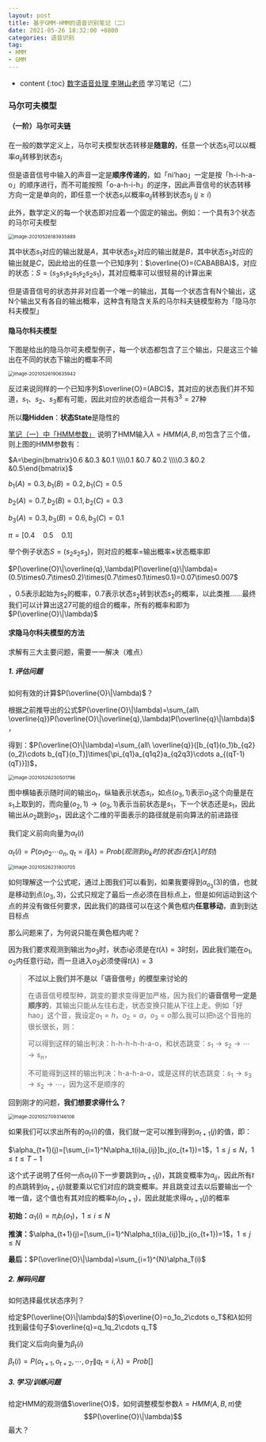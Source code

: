 ```yaml
---
layout: post
title: 基于GMM-HMM的语音识别笔记（二）
date: 2021-05-26 18:32:00 +0800
categories: 语音识别
tag: 
- HMM
- GMM
---
```


* content
{:toc}
[数字语音处理 李琳山老师](http://speech.ee.ntu.edu.tw/DSP2019Spring/) 学习笔记（二）

### 马尔可夫模型

#### （一阶）马尔可夫链

在一般的数学定义上，马尔可夫模型状态转移是**随意的**，任意一个状态$s_i$可以以概率$a_{ij}$转移到状态$s_j$

但是语音信号中输入的声音一定是**顺序传递的**，如「ni’hao」一定是按「h-i-h-a-o」的顺序进行，而不可能按照「o-a-h-i-h」的逆序，因此声音信号的状态转移方向一定是单向的，即任意一个状态$s_i$以概率$a_{ij}$转移到状态$s_j\ (j\geq i$)

此外，数学定义的每一个状态即对应着一个固定的输出。例如：一个具有3个状态的马尔可夫模型

<img src="https://yumik-xy.oss-cn-qingdao.aliyuncs.com/img/20210526183935.png!small" alt="image-20210526183935889" style="zoom: 67%;" />

其中状态$s_1$对应的输出就是$A$，其中状态$s_2$对应的输出就是$B$，其中状态$s_3$对应的输出就是$C$，因此给出的任意一个已知序列：$\overline{O}=(CABABBA)$，对应的状态：$S=(s_3s_1s_2s_1s_2s_2s_1)$，其对应概率可以很轻易的计算出来

但是语音信号的状态并非对应着一个唯一的输出，其每一个状态含有N个输出，这N个输出又有各自的输出概率，这种含有隐含关系的马尔科夫链模型称为「隐马尔科夫模型」

#### 隐马尔科夫模型

下图是给出的隐马尔可夫模型例子，每一个状态都包含了三个输出，只是这三个输出在不同的状态下输出的概率不同

<img src="https://yumik-xy.oss-cn-qingdao.aliyuncs.com/img/20210526190635.png!small" alt="image-20210526190635942" style="zoom:67%;" />

反过来说同样的一个已知序列$\overline{O}=(ABC)$，其对应的状态我们并不知道，$s_1$、$s_2$、$s_3$都有可能，因此对应的状态组合一共有$3^3=27$种

所以**隐Hidden**：**状态State**是隐性的

[笔记（一）中「HMM参数」](https://yumik.top/语音识别/基于GMM-HMM的语音识别笔记-一#hmm参数) 说明了HMM输入$\lambda=HMM(A,B,\pi)$包含了三个值，则上图的HMM参数有：

$A=\begin{bmatrix}0.6  &0.3  &0.1 \\\\0.1  &0.7  &0.2 \\\\0.3  &0.2  &0.5\end{bmatrix}$

$b_1(A)=0.3,b_1(B)=0.2,b_1(C)=0.5$

$b_2(A)=0.7,b_2(B)=0.1,b_2(C)=0.3$

$b_3(A)=0.3,b_3(B)=0.6,b_3(C)=0.1$

$\pi=[0.4\quad 0.5\quad 0.1]$

举个例子状态$S=(s_2s_2s_3)$，则对应的概率=输出概率×状态概率即

$P(\overline{O}\|\overline{q},\lambda)P(\overline{q}\|\lambda)=(0.5\times0.7\times0.2)\times(0.7\times0.1\times0.1)=0.07\times0.007$

，0.5表示起始为$s_2$的概率，0.7表示状态$s_2$转到状态$s_2$的概率，以此类推……最终我们可以计算出这27可能的组合的概率，所有的概率和即为$P(\overline{O}\|\lambda)$

#### 求隐马尔科夫模型的方法

求解有三大主要问题，需要一一解决（难点）

##### 1. 评估问题

如何有效的计算$P(\overline{O}\|\lambda)$？

根据之前推导出的公式$P(\overline{O}\|\lambda)=\sum_{all\ \overline{q}}P(\overline{O}\|\overline{q},\lambda)P(\overline{q}\|\lambda)$，

得到：$P(\overline{O}\|\lambda)=\sum_{all\ \overline{q}}([b_{q1}(o_1)b_{q2}(o_2)\cdots b_{qT}(o_T)]\times[\pi_{q1}a_{q1q2}a_{q2q3}\cdots a_{(qT-1)(qT)}])$，

<img src="https://yumik-xy.oss-cn-qingdao.aliyuncs.com/img/20210526230501.png!small" alt="image-20210526230501796" style="zoom: 67%;" />

图中横轴表示随时间的输出$o_t$，纵轴表示状态$s_i$，如点$(o_3,1)$表示$o_3$这个向量是在$s_1$上取到的，而向量$(o_2,1)\to(o_3,1)$表示当前状态是$s_1$，下一个状态还是$s_1$，因此输出从$o_2$跳到$o_3$，因此这个二维的平面表示的路径就是前向算法的前进路径

我们定义前向向量为$\alpha_t(i)$

$\alpha_t(i)=P(o_1o_2\cdots o_n,q_t=i\|\lambda)=Prob(观测到o_k时的状态i在t[\lambda]时刻)$

<img src="https://yumik-xy.oss-cn-qingdao.aliyuncs.com/img/20210526231800.png!small" alt="image-20210526231800705" style="zoom:67%;" />

如何理解这一个公式呢，通过上图我们可以看到，如果我要得到$\alpha_{o_3}(3)$的值，也就是移动到点$(o_3,3)$，公式只规定了最后一点必须在目标点上，但是如何运动到这个点的并没有做任何要求，因此我们的路径可以在这个黄色框内**任意移动**，直到到达目标点

那么问题来了，为何说只能在黄色框内呢？

因为我们要求观测到输出为$o_3$时，状态i必须是在$t(\lambda)=3$时刻，因此我们能在$o_1,o_2$内任意行动，而一旦进入$o_3$必须使得$t(\lambda)=3$

> **不过以上我们并不是以「语音信号」的模型来讨论的**
>
> 在语音信号模型种，跳变的要求变得更加严格，因为我们的**语音信号一定是顺序的**，其输出只能从左往右走，状态变换只能从下往上走。例如「好hao」这个音，我设定$o_1=h$，$o_2=a$，$o_3=o$那么我可以把`h`这个音拖的很长很长，则：
>
> 可以得到这样的输出判决：h-h-h-h-h-a-o，和状态跳变：$s_1\to s_2\to\cdots\to s_n$，
>
> 不可能得到这样的输出判决：h-a-h-a-o，或是这样的状态跳变：$s_1\to s_3\to s_2\to\cdots$，因为这不是顺序的

回到刚才的问题，**我们想要求得什么？**

<img src="https://yumik-xy.oss-cn-qingdao.aliyuncs.com/img/20210527093146.png!small" alt="image-20210527093146106" style="zoom:67%;" />

如果我们可以求出所有的$\alpha_{t}(i)$的值，我们就一定可以推到得到$\alpha_{t+1}(j)$的值，即：

$\alpha_{t+1}(j)=[\sum_{i=1}^N\alpha_t(i)a_{ij}]b_j(o_{t+1})=1$，$1\leq j\leq N$，$1\leq t \leq T-1$

这个式子说明了任何一点$\alpha_t(i)$下一步要跳到$\alpha_{t+1}(j)$，其跳变概率为$a_{ij}$，因此所有$t$的点跳转到$\alpha_{t+1}(j)$就要乘以它们对应的跳变概率。并且跳变过去以后要输出一个唯一值，这个值也有其对应的概率$b_j(o_{t+1})$，因此就能求得$\alpha_{t+1}(j)$的概率

**初始：**$\alpha_1(i)=\pi_ib_i(o_1)$，$1\leq i\leq N$

**推演：**$\alpha_{t+1}(j)=[\sum_{i=1}^N\alpha_t(i)a_{ij}]b_j(o_{t+1})=1$，$1\leq j\leq N$

**最后：**$P(\overline{O}\|\lambda)=\sum_{i=1}^{N}\alpha_T(i)$

##### 2. 解码问题

如何选择最优状态序列？

给定$P(\overline{O}\|\lambda)$的$\overline{O}=o_1o_2\cdots o_T$和$\lambda$如何找到最佳句子$\overline{q}=q_1q_2\cdots q_T$

我们定义后向向量为$\beta_t(i)$

$\beta_t(i)=P(o_{t+1},o_{t+2},\cdots,o_T\|q_t=i,\lambda)=Prob[]$

##### 3. 学习/训练问题

给定HMM的观测值$\overline{O}$，如何调整模型参数$\lambda=HMM(A,B,\pi)$使$$P(\overline{O}\|\lambda)$$最大？



